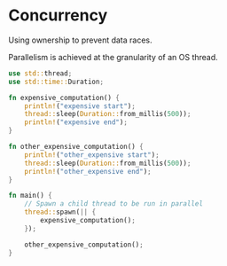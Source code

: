 # Concurrency

Using ownership to prevent data races.

Parallelism is achieved at the granularity of an OS thread.

```rust
use std::thread;
use std::time::Duration;

fn expensive_computation() {
    println!("expensive start");
    thread::sleep(Duration::from_millis(500));
    println!("expensive end");
}

fn other_expensive_computation() {
    println!("other_expensive start");
    thread::sleep(Duration::from_millis(500));
    println!("other_expensive end");
}

fn main() {
    // Spawn a child thread to be run in parallel
    thread::spawn(|| {
        expensive_computation();
    });

    other_expensive_computation();
}
```
